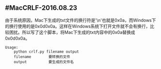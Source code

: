 #MacCRLF-2016.08.23
---

由于系统原因，Mac下生成的txt文件的换行符是'\n'也就是0x0a，而Windows下的换行使用的是0x0d0x0a。这样在Windows系统下打开文件就不会有换行，比较困扰。所以写了这个脚本，将Mac下生成的txt内容中的0x0a替换成0x0d0x0a。

	Usage:
		python crlf.py filename output
		filename        要转换的文件
		output          要生成的文件名
